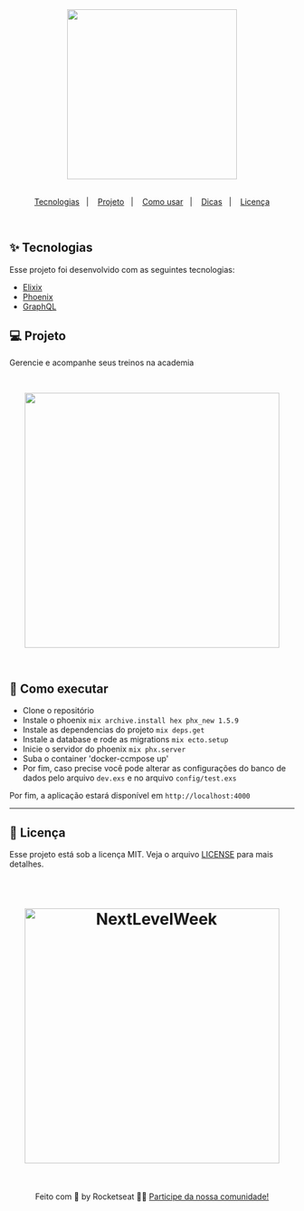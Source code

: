 <div align="center">
  <img align="center" src="./assets/wabanex-logo.png" width="300px"/>
</div>
&nbsp;
<p align="center">
  <a href="#techs">Tecnologias</a>&nbsp;&nbsp;&nbsp;|&nbsp;&nbsp;&nbsp;
  <a href="#project">Projeto</a>&nbsp;&nbsp;&nbsp;|&nbsp;&nbsp;&nbsp;
  <a href="#how-use">Como usar</a>&nbsp;&nbsp;&nbsp;|&nbsp;&nbsp;&nbsp;
  <a href="#how-use">Dicas</a>&nbsp;&nbsp;&nbsp;|&nbsp;&nbsp;&nbsp;
  <a href="#mit">Licença</a>
</p>
&nbsp;&nbsp;&nbsp;

<div id="techs"></div>

## ✨ Tecnologias

Esse projeto foi desenvolvido com as seguintes tecnologias:

- [Elixix](https://elixir-lang.org/)
- [Phoenix](https://phoenixframework.org/)
- [GraphQL](https://graphql.org)
</div>

<div id="project"></div>

## 💻 Projeto

Gerencie e acompanhe seus treinos na academia

&nbsp;&nbsp;&nbsp;

<div align="center">
  <img align="center" src="./assets/schema.png" width="450px"/>
</div>

&nbsp;&nbsp;&nbsp;

<div id="how-use"></div>

## 🚀 Como executar

- Clone o repositório
- Instale o phoenix `mix archive.install hex phx_new 1.5.9`
- Instale as dependencias do projeto `mix deps.get`
- Instale a database e rode as migrations `mix ecto.setup`
- Inicie o servidor do phoenix `mix phx.server`
- Suba o container 'docker-ccmpose up'
- Por fim, caso precise você pode alterar as configurações do banco de dados pelo arquivo `dev.exs` e no arquivo `config/test.exs`

Por fim, a aplicação estará disponível em `http://localhost:4000`

---

<div id="mit"></div>

## 📄 Licença

Esse projeto está sob a licença MIT. Veja o arquivo [LICENSE](LICENSE.md) para mais detalhes.

&nbsp;

<h1 align="center">
    <img alt="NextLevelWeek" title="#NextLevelWeek" src="https://www.notion.so/image/https%3A%2F%2Fs3-us-west-2.amazonaws.com%2Fsecure.notion-static.com%2F9f3ee78b-398b-44c7-9162-b965a51a36b8%2FThumbnail_NLW_Missao-3.png?table=block&id=e2036a66-a578-4f0e-94e5-64c6dd19fc10&width=3840&userId=df2e008f-2944-47d0-8456-ddd9b0e1c974&cache=v2" width="450px" />
</h1>

&nbsp;

<div align="center">

Feito com 💜 by Rocketseat 👋🏻 [Participe da nossa comunidade!](https://discordapp.com/invite/gCRAFhc)

</div>
